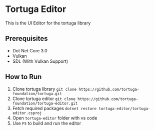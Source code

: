 # Tortuga Editor

This is the UI Editor for the tortuga library

## Prerequisites

* Dot Net Core 3.0
* Vulkan
* SDL (With Vulkan Support)

## How to Run

1. Clone tortuga library `git clone https://github.com/tortuga-foundation/tortuga.git`
2. Clone tortuga editor `git clone https://github.com/tortuga-foundation/tortuga-editor.git`
3. Fetch required packages `dotnet restore tortuga-editor/tortuga-editor.csproj`
4. Open `tortuga-editor` folder with vs code
5. Use `F5` to build and run the editor